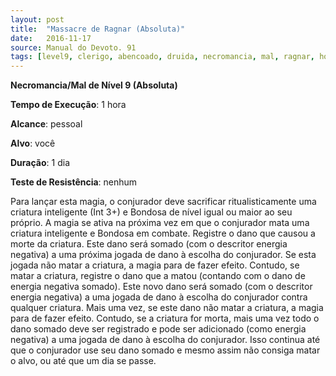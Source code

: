 ```yaml
---
layout: post
title:  "Massacre de Ragnar (Absoluta)"
date:   2016-11-17
source: Manual do Devoto. 91
tags: [level9, clerigo, abencoado, druida, necromancia, mal, ragnar, hora, pessoal, voce, dia, nenhum, absoluta]
---
```


**Necromancia/Mal de Nível 9 (Absoluta)**

**Tempo de Execução**: 1 hora

**Alcance**: pessoal

**Alvo**: você

**Duração**: 1 dia

**Teste de Resistência**: nenhum

Para lançar esta magia, o conjurador deve sacrificar ritualisticamente uma criatura inteligente (Int 3+) e Bondosa de nível igual ou maior ao seu próprio. 
A magia se ativa na próxima vez em que o conjurador mata uma criatura inteligente e Bondosa em combate. Registre o dano que causou a morte da criatura. 
Este dano será somado (com o descritor energia negativa) a uma próxima jogada de dano à escolha do conjurador. 
Se esta jogada não matar a criatura, a magia para de fazer efeito. Contudo, se matar a criatura, registre o dano que a matou (contando com o dano de energia negativa somado). Este novo dano será somado (com o descritor energia negativa) a uma jogada de dano à escolha do conjurador contra qualquer criatura. 
Mais uma vez, se este dano não matar a criatura, a magia para de fazer efeito. 
Contudo, se a criatura for morta, mais uma vez todo o dano somado deve ser registrado e pode ser adicionado (como energia negativa) a uma jogada de dano à escolha do conjurador. 
Isso continua até que o conjurador use seu dano somado e mesmo assim não consiga matar o alvo, ou até que um dia se passe.
